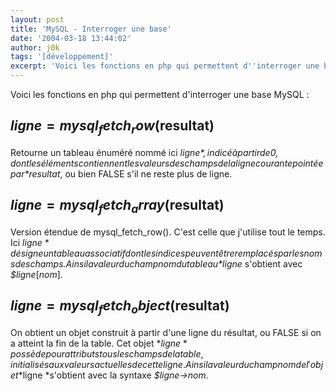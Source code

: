 ```yaml
---
layout: post
title: 'MySQL - Interroger une base'
date: '2004-03-18 13:44:02'
author: j0k
tags: '[développement]'
excerpt: 'Voici les fonctions en php qui permettent d''interroger une base MySQL'
---
```


Voici les fonctions en php qui permettent d'interroger une base MySQL :

## **$ligne = mysql_fetch_row($resultat)**

 Retourne un tableau énuméré nommé ici *$ligne*, indicé à partir de 0, dont les éléments contiennent les valeurs des champs de la ligne courante pointée par *$resultat*, ou bien FALSE s'il ne reste plus de ligne.

## **$ligne = mysql_fetch_array($resultat)**

 Version étendue de mysql_fetch_row(). C'est celle que j'utilise tout le temps. Ici *$ligne* désigne un tableau associatif dont les indices peuvent être remplacés par les noms des champs. Ainsi la valeur du champ nom du tableau *$ligne* s'obtient avec *$ligne*[*nom*].

## **$ligne = mysql_fetch_object($resultat)**

 On obtient un objet construit à partir d'une ligne du résultat, ou FALSE si on a atteint la fin de la table. Cet objet *$ligne* possède pour attributs tous les champs de la table, initialisés aux valeurs actuelles de cette ligne. Ainsi la valeur du champ nom de l'objet *$ligne *s'obtient avec la syntaxe *$ligne->nom*.
